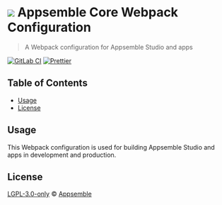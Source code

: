 # ![](https://gitlab.com/appsemble/appsemble/-/raw/0.34.1-test.2/config/assets/logo.svg) Appsemble Core Webpack Configuration

> A Webpack configuration for Appsemble Studio and apps

[![GitLab CI](https://gitlab.com/appsemble/appsemble/badges/0.34.1-test.2/pipeline.svg)](https://gitlab.com/appsemble/appsemble/-/releases/0.34.1-test.2)
[![Prettier](https://img.shields.io/badge/code_style-prettier-ff69b4.svg)](https://prettier.io)

## Table of Contents

- [Usage](#usage)
- [License](#license)

## Usage

This Webpack configuration is used for building Appsemble Studio and apps in development and
production.

## License

[LGPL-3.0-only](https://gitlab.com/appsemble/appsemble/-/blob/0.34.1-test.2/LICENSE.md) ©
[Appsemble](https://appsemble.com)
